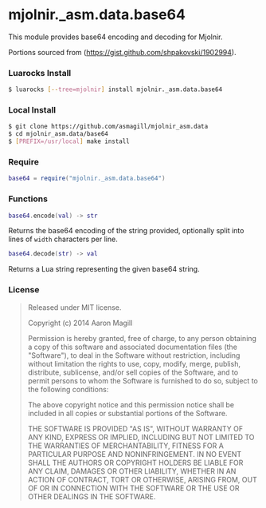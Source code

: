 mjolnir._asm.data.base64
========================

This module provides base64 encoding and decoding for Mjolnir.

Portions sourced from (https://gist.github.com/shpakovski/1902994).

### Luarocks Install
~~~bash
$ luarocks [--tree=mjolnir] install mjolnir._asm.data.base64
~~~

### Local Install
~~~bash
$ git clone https://github.com/asmagill/mjolnir_asm.data
$ cd mjolnir_asm.data/base64
$ [PREFIX=/usr/local] make install
~~~

### Require

~~~lua
base64 = require("mjolnir._asm.data.base64")
~~~

### Functions

~~~lua
base64.encode(val) -> str
~~~
Returns the base64 encoding of the string provided, optionally split into lines of `width` characters per line.

~~~lua
base64.decode(str) -> val
~~~
Returns a Lua string representing the given base64 string.

### License

> Released under MIT license.
>
> Copyright (c) 2014 Aaron Magill
>
> Permission is hereby granted, free of charge, to any person obtaining a copy
> of this software and associated documentation files (the "Software"), to deal
> in the Software without restriction, including without limitation the rights
> to use, copy, modify, merge, publish, distribute, sublicense, and/or sell
> copies of the Software, and to permit persons to whom the Software is
> furnished to do so, subject to the following conditions:
>
> The above copyright notice and this permission notice shall be included in
> all copies or substantial portions of the Software.
>
> THE SOFTWARE IS PROVIDED "AS IS", WITHOUT WARRANTY OF ANY KIND, EXPRESS OR
> IMPLIED, INCLUDING BUT NOT LIMITED TO THE WARRANTIES OF MERCHANTABILITY,
> FITNESS FOR A PARTICULAR PURPOSE AND NONINFRINGEMENT. IN NO EVENT SHALL THE
> AUTHORS OR COPYRIGHT HOLDERS BE LIABLE FOR ANY CLAIM, DAMAGES OR OTHER
> LIABILITY, WHETHER IN AN ACTION OF CONTRACT, TORT OR OTHERWISE, ARISING FROM,
> OUT OF OR IN CONNECTION WITH THE SOFTWARE OR THE USE OR OTHER DEALINGS IN
> THE SOFTWARE.

